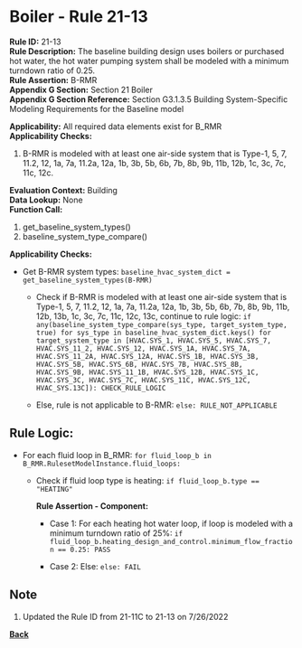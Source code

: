 
# Boiler - Rule 21-13  

**Rule ID:** 21-13  
**Rule Description:** The baseline building design uses boilers or purchased hot water, the hot water pumping system shall be modeled with a minimum turndown ratio of 0.25.  
**Rule Assertion:** B-RMR  
**Appendix G Section:** Section 21 Boiler  
**Appendix G Section Reference:** Section G3.1.3.5 Building System-Specific Modeling Requirements for the Baseline model  

**Applicability:** All required data elements exist for B_RMR  
**Applicability Checks:**  

1. B-RMR is modeled with at least one air-side system that is Type-1, 5, 7, 11.2, 12, 1a, 7a, 11.2a, 12a, 1b, 3b, 5b, 6b, 7b, 8b, 9b, 11b, 12b, 1c, 3c, 7c, 11c, 12c.

**Evaluation Context:** Building  
**Data Lookup:** None  
**Function Call:**  

1. get_baseline_system_types()
2. baseline_system_type_compare()

**Applicability Checks:**  

- Get B-RMR system types: `baseline_hvac_system_dict = get_baseline_system_types(B-RMR)`

  - Check if B-RMR is modeled with at least one air-side system that is Type-1, 5, 7, 11.2, 12, 1a, 7a, 11.2a, 12a, 1b, 3b, 5b, 6b, 7b, 8b, 9b, 11b, 12b, 13b, 1c, 3c, 7c, 11c, 12c, 13c, continue to rule logic: `if any(baseline_system_type_compare(sys_type, target_system_type, true) for sys_type in baseline_hvac_system_dict.keys() for target_system_type in [HVAC.SYS_1, HVAC.SYS_5, HVAC.SYS_7, HVAC.SYS_11_2, HVAC.SYS_12, HVAC.SYS_1A, HVAC.SYS_7A, HVAC.SYS_11_2A, HVAC.SYS_12A, HVAC.SYS_1B, HVAC.SYS_3B, HVAC.SYS_5B, HVAC.SYS_6B, HVAC.SYS_7B, HVAC.SYS_8B, HVAC.SYS_9B, HVAC.SYS_11_1B, HVAC.SYS_12B, HVAC.SYS_1C, HVAC.SYS_3C, HVAC.SYS_7C, HVAC.SYS_11C, HVAC.SYS_12C, HVAC_SYS.13C]): CHECK_RULE_LOGIC`

  - Else, rule is not applicable to B-RMR: `else: RULE_NOT_APPLICABLE`

## Rule Logic:  

- For each fluid loop in B_RMR: `for fluid_loop_b in B_RMR.RulesetModelInstance.fluid_loops:`

  - Check if fluid loop type is heating: `if fluid_loop_b.type == "HEATING"`

    **Rule Assertion - Component:**

    - Case 1: For each heating hot water loop, if loop is modeled with a minimum turndown ratio of 25%: `if fluid_loop_b.heating_design_and_control.minimum_flow_fraction == 0.25: PASS`

    - Case 2: Else: `else: FAIL`

## Note
1. Updated the Rule ID from 21-11C to 21-13 on 7/26/2022

**[Back](../_toc.md)**
